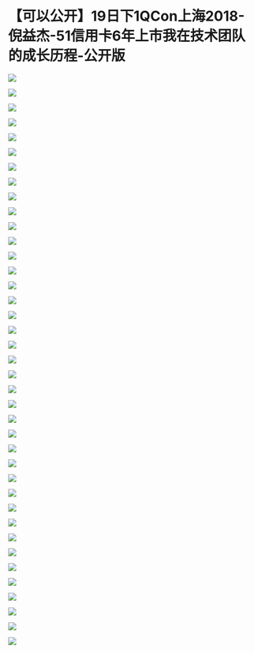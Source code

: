 # 【可以公开】19日下1QCon上海2018-倪益杰-51信用卡6年上市我在技术团队的成长历程-公开版

![](images\092820525CYImXG\201905130928_4.png)

![](images\092820525CYImXG\201905130928_5.png)

![](images\092820525CYImXG\201905130928_6.png)

![](images\092820525CYImXG\201905130928_7.png)

![](images\092820525CYImXG\201905130928_8.png)

![](images\092820525CYImXG\201905130928_9.png)

![](images\092820525CYImXG\201905130928_10.png)

![](images\092820525CYImXG\201905130928_11.png)

![](images\092820525CYImXG\201905130928_12.png)

![](images\092820525CYImXG\201905130928_13.png)

![](images\092820525CYImXG\201905130928_14.png)

![](images\092820525CYImXG\201905130928_15.png)

![](images\092820525CYImXG\201905130928_16.png)

![](images\092820525CYImXG\201905130928_17.png)

![](images\092820525CYImXG\201905130928_18.png)

![](images\092820525CYImXG\201905130928_19.png)

![](images\092820525CYImXG\201905130928_20.png)

![](images\092820525CYImXG\201905130928_21.png)

![](images\092820525CYImXG\201905130928_22.png)

![](images\092820525CYImXG\201905130928_23.png)

![](images\092820525CYImXG\201905130928_24.png)

![](images\092820525CYImXG\201905130928_25.png)

![](images\092820525CYImXG\201905130928_26.png)

![](images\092820525CYImXG\201905130928_27.png)

![](images\092820525CYImXG\201905130928_28.png)

![](images\092820525CYImXG\201905130928_29.png)

![](images\092820525CYImXG\201905130928_30.png)

![](images\092820525CYImXG\201905130928_31.png)

![](images\092820525CYImXG\201905130928_32.png)

![](images\092820525CYImXG\201905130928_33.png)

![](images\092820525CYImXG\201905130928_34.png)

![](images\092820525CYImXG\201905130928_35.png)

![](images\092820525CYImXG\201905130928_36.png)

![](images\092820525CYImXG\201905130928_37.png)

![](images\092820525CYImXG\201905130928_38.png)

![](images\092820525CYImXG\201905130928_39.png)

![](images\092820525CYImXG\201905130928_40.png)

![](images\092820525CYImXG\201905130928_41.png)

![](images\092820525CYImXG\201905130928_42.png)

